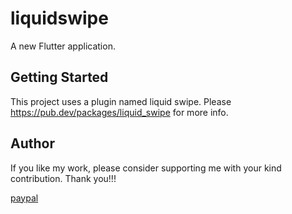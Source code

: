 # liquidswipe

A new Flutter application.

## Getting Started

This project uses a plugin named liquid swipe. Please https://pub.dev/packages/liquid_swipe for more info.

## Author
If you like my work, please consider supporting me with your kind contribution. Thank you!!!
<div><a href=https://paypal.me/kaushikchandru?locale.x=en_GB>paypal </a></div>
